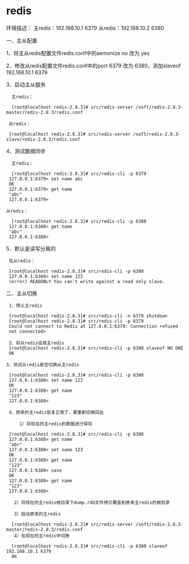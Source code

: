 # redis

环境描述：
主redis：192.168.10.1 6379
从redis：192.168.10.2 6380

一、主从配置

1、将主从redis配置文件redis.conf中的aemonize no 改为 yes

2、修改从redis配置文件redis.conf中的port 6379 改为 6380，添加slaveof 192.168.10.1 6379 

3、启动主从服务

      主redis：      

      [root@localhost redis-2.8.3]# src/redis-server /soft/redis-2.8.3-master/redis-2.8.3/redis.conf

     从redis：

     [root@localhost redis-2.8.3]# src/redis-server /soft/redis-2.8.3-slave/redis-2.8.3/redis.conf

4、测试数据同步

      主redis：

      [root@localhost redis-2.8.3]# src/redis-cli -p 6379
     127.0.0.1:6379> set name abc
     OK
     127.0.0.1:6379> get name
     "abc"
     127.0.0.1:6379>

    从redis：

      [root@localhost redis-2.8.3]# src/redis-cli -p 6380
     127.0.0.1:6380> get name
     "abc"
     127.0.0.1:6380>

5、默认是读写分离的

     在从redis：

     [root@localhost redis-2.8.3]# src/redis-cli -p 6380
     127.0.0.1:6380> set name 123
     (error) READONLY You can't write against a read only slave.

      

 二、主从切换

     1、停止主redis

     [root@localhost redis-2.8.3]# src/redis-cli -n 6379 shutdown
     [root@localhost redis-2.8.3]# src/redis-cli -p 6379
     Could not connect to Redis at 127.0.0.1:6379: Connection refused
     not connected>

     2、将从redis设成主redis
     [root@localhost redis-2.8.3]# src/redis-cli -p 6380 slaveof NO ONE
     OK

    3、测试从redis是否切换从主redis

     [root@localhost redis-2.8.3]# src/redis-cli -p 6380
     127.0.0.1:6380> set name 123
     OK
     127.0.0.1:6380> get name
     "123"
     127.0.0.1:6380>

     4、原来的主redis恢复正常了，要重新切换回去

         1）将现在的主redis的数据进行保存

     [root@localhost redis-2.8.3]# src/redis-cli -p 6380
     127.0.0.1:6380> get name
     "abc"
     127.0.0.1:6380> set name 123
     OK
     127.0.0.1:6380> get name
     "123"
     127.0.0.1:6380> save
     OK
     127.0.0.1:6380> get name
     "123"
     127.0.0.1:6380>  

       2）将现在的主redis根目录下dump.rdb文件拷贝覆盖到原来主redis的根目录

       3）启动原来的主redis

      [root@localhost redis-2.8.3]# src/redis-server /soft/redis-2.8.3-master/redis-2.8.3/redis.conf
       4）在现在的主redis中切换

      [root@localhost redis-2.8.3]# src/redis-cli -p 6380 slaveof 192.168.10.1 6379
      OK
